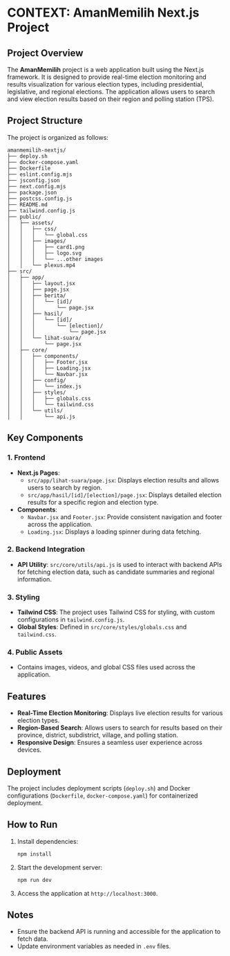 # CONTEXT: AmanMemilih Next.js Project

## Project Overview
The **AmanMemilih** project is a web application built using the Next.js framework. It is designed to provide real-time election monitoring and results visualization for various election types, including presidential, legislative, and regional elections. The application allows users to search and view election results based on their region and polling station (TPS).

## Project Structure
The project is organized as follows:

```
amanmemilih-nextjs/
├── deploy.sh
├── docker-compose.yaml
├── Dockerfile
├── eslint.config.mjs
├── jsconfig.json
├── next.config.mjs
├── package.json
├── postcss.config.js
├── README.md
├── tailwind.config.js
├── public/
│   ├── assets/
│   │   ├── css/
│   │   │   └── global.css
│   │   ├── images/
│   │   │   ├── card1.png
│   │   │   ├── logo.svg
│   │   │   └── ...other images
│   │   └── plexus.mp4
├── src/
│   ├── app/
│   │   ├── layout.jsx
│   │   ├── page.jsx
│   │   ├── berita/
│   │   │   └── [id]/
│   │   │       └── page.jsx
│   │   ├── hasil/
│   │   │   └── [id]/
│   │   │       └── [election]/
│   │   │           └── page.jsx
│   │   └── lihat-suara/
│   │       └── page.jsx
│   ├── core/
│   │   ├── components/
│   │   │   ├── Footer.jsx
│   │   │   ├── Loading.jsx
│   │   │   └── Navbar.jsx
│   │   ├── config/
│   │   │   └── index.js
│   │   ├── styles/
│   │   │   ├── globals.css
│   │   │   └── tailwind.css
│   │   └── utils/
│   │       └── api.js
```

## Key Components

### 1. **Frontend**
- **Next.js Pages**: 
  - `src/app/lihat-suara/page.jsx`: Displays election results and allows users to search by region.
  - `src/app/hasil/[id]/[election]/page.jsx`: Displays detailed election results for a specific region and election type.
- **Components**:
  - `Navbar.jsx` and `Footer.jsx`: Provide consistent navigation and footer across the application.
  - `Loading.jsx`: Displays a loading spinner during data fetching.

### 2. **Backend Integration**
- **API Utility**: `src/core/utils/api.js` is used to interact with backend APIs for fetching election data, such as candidate summaries and regional information.

### 3. **Styling**
- **Tailwind CSS**: The project uses Tailwind CSS for styling, with custom configurations in `tailwind.config.js`.
- **Global Styles**: Defined in `src/core/styles/globals.css` and `tailwind.css`.

### 4. **Public Assets**
- Contains images, videos, and global CSS files used across the application.

## Features
- **Real-Time Election Monitoring**: Displays live election results for various election types.
- **Region-Based Search**: Allows users to search for results based on their province, district, subdistrict, village, and polling station.
- **Responsive Design**: Ensures a seamless user experience across devices.

## Deployment
The project includes deployment scripts (`deploy.sh`) and Docker configurations (`Dockerfile`, `docker-compose.yaml`) for containerized deployment.

## How to Run
1. Install dependencies:
   ```bash
   npm install
   ```
2. Start the development server:
   ```bash
   npm run dev
   ```
3. Access the application at `http://localhost:3000`.

## Notes
- Ensure the backend API is running and accessible for the application to fetch data.
- Update environment variables as needed in `.env` files.
